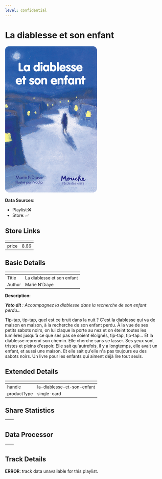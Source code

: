 ```yaml
---
level: confidential
---
```

# La diablesse et son enfant

![card_[fX8cP].png](../../img/cards/card_[fX8cP].png)

**Data Sources**: 

- Playlist:❌
- Store: ✅


## Store Links

| <!-- --> | <!-- --> |
| - | - |
| price | 8.66 |


## Basic Details

| <!-- --> | <!-- --> |
| - | - |
| Title | La diablesse et son enfant |
| Author | Marie N'Diaye |

**Description**:

_**Yoto dit** : Accompagnez la diablesse dans la recherche de son enfant perdu..._

Tip-tap, tip-tap, quel est ce bruit dans la nuit ? C'est la diablesse qui va de maison en maison, à la recherche de son enfant perdu. À la vue de ses petits sabots noirs, on lui claque la porte au nez et on éteint toutes les lumières jusqu'à ce que ses pas se soient éloignés, tip-tap, tip-tap... Et la diablesse reprend son chemin. Elle cherche sans se lasser. Ses yeux sont tristes et pleins d'espoir. Elle sait qu'autrefois, il y a longtemps, elle avait un enfant, et aussi une maison. Et elle sait qu'elle n'a pas toujours eu des sabots noirs. Un livre pour les enfants qui aiment déjà lire tout seuls.


## Extended Details

| <!-- --> | <!-- --> |
| - | - |
| handle | la-diablesse-et-son-enfant |
| productType | single-card |


## Share Statistics

| <!-- --> | <!-- --> |
| - | - |


## Data Processor

| <!-- --> | <!-- --> |
| - | - |


## Track Details

**ERROR**: track data unavailable for this playlist.
